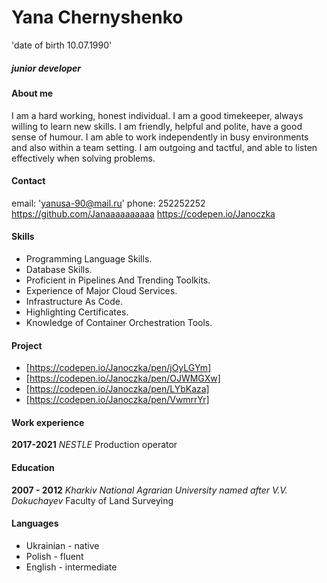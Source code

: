 # Yana Chernyshenko
 'date of birth 10.07.1990'
##### junior developer
#### About me
I am a hard working, honest individual. I am a good timekeeper, always willing to learn new skills. I am friendly, helpful and polite, have a good sense of humour. I am able to work independently in busy environments and also within a team setting. I am outgoing and tactful, and able to listen effectively when solving problems.
#### Contact
email: 'yanusa-90@mail.ru'
phone: 252252252
https://github.com/Janaaaaaaaaaa
https://codepen.io/Janoczka
#### Skills
* Programming Language Skills.
* Database Skills.
* Proficient in Pipelines And Trending Toolkits.
* Experience of Major Cloud Services.
* Infrastructure As Code.
* Highlighting Certificates.
* Knowledge of Container Orchestration Tools.
#### Project
* [https://codepen.io/Janoczka/pen/jOyLGYm]
* [https://codepen.io/Janoczka/pen/OJWMGXw]
* [https://codepen.io/Janoczka/pen/LYbKaza]
* [https://codepen.io/Janoczka/pen/VwmrrYr]
#### Work experience
**2017-2021**
*NESTLE*
Production operator
#### Education
**2007 - 2012**
*Kharkiv National Agrarian University named after V.V. Dokuchayev*
Faculty of Land Surveying
#### Languages
* Ukrainian - native
* Polish - fluent
* English - intermediate
